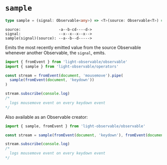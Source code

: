 # `sample`
```typescript
type sample = (signal: Observable<any>) => <T>(source: Observable<T>) => Observable<T>
```

```
source:                 -a--b-cd----d->
signal:                 --x--x--x--x-->
sample(signal)(source): --a--b--d----->
```

Emits the most recently emitted value from the source Observable whenever another Observable, the `signal`, emits.


```typescript
import { fromEvent } from 'light-observable/observable'
import { sample } from 'light-observable/operators'

const stream = fromEvent(document, 'mousemove').pipe(
  sample(fromEvent(document, 'keydown'))
) 

stream.subscribe(console.log)
/*
  logs mousemove event on every keydown event
*/
```

Also available as an Observable creator:
```typescript
import { sample, fromEvent } from 'light-observable/observable'

const stream = sample(fromEvent(document, 'keydown'), fromEvent(document, 'mousemove'))

stream.subscribe(console.log)
/*
  logs mousemove event on every keydown event
*/
```